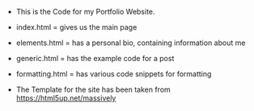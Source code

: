 - This is the Code for my Portfolio Website.
- index.html = gives us the main page
- elements.html = has a personal bio, containing information about me
- generic.html = has the example code for a post
- formatting.html = has various code snippets for formatting

- The Template for the site has been taken from https://html5up.net/massively

